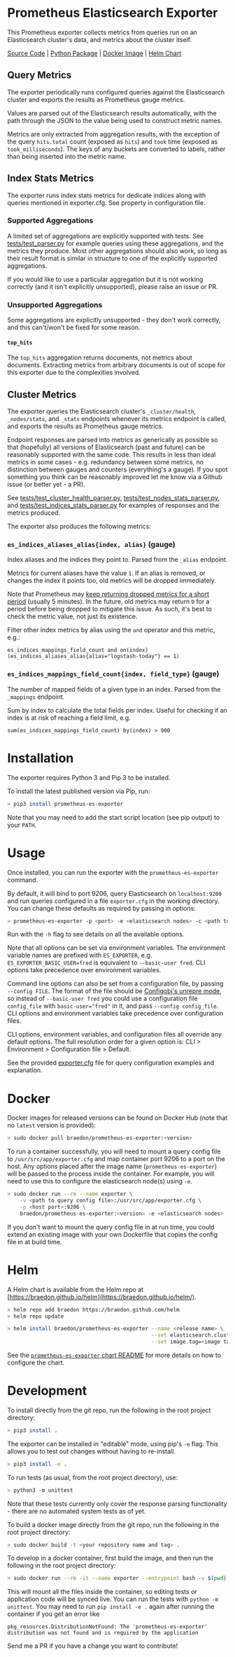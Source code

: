 Prometheus Elasticsearch Exporter
====
This Prometheus exporter collects metrics from queries run on an Elasticsearch cluster's data, and metrics about the cluster itself.

[Source Code](https://github.com/braedon/prometheus-es-exporter) | [Python Package](https://pypi.org/project/prometheus-es-exporter) | [Docker Image](https://hub.docker.com/r/braedon/prometheus-es-exporter) | [Helm Chart](https://braedon.github.io/helm/prometheus-es-exporter)

## Query Metrics
The exporter periodically runs configured queries against the Elasticsearch cluster and exports the results as Prometheus gauge metrics.

Values are parsed out of the Elasticsearch results automatically, with the path through the JSON to the value being used to construct metric names.

Metrics are only extracted from aggregation results, with the exception of the query `hits.total` count (exposed as `hits`) and `took` time (exposed as `took_milliseconds`). The keys of any buckets are converted to labels, rather than being inserted into the metric name.

## Index Stats Metrics
The exporter runs index stats metrics for dedicate indices along with queries mentioned in exporter.cfg. See property in configuration file.

### Supported Aggregations
A limited set of aggregations are explicitly supported with tests. See [tests/test_parser.py](tests/test_parser.py) for example queries using these aggregations, and the metrics they produce. Most other aggregations should also work, so long as their result format is similar in structure to one of the explicitly supported aggregations.

If you would like to use a particular aggregation but it is not working correctly (and it isn't explicitly unsupported), please raise an issue or PR.

### Unsupported Aggregations
Some aggregations are explicitly unsupported - they don't work correctly, and this can't/won't be fixed for some reason.

#### `top_hits`
The `top_hits` aggregation returns documents, not metrics about documents. Extracting metrics from arbitrary documents is out of scope for this exporter due to the complexities involved.

## Cluster Metrics
The exporter queries the Elasticsearch cluster's `_cluster/health`, `_nodes/stats`, and `_stats` endpoints whenever its metrics endpoint is called, and exports the results as Prometheus gauge metrics.

Endpoint responses are parsed into metrics as generically as possible so that (hopefully) all versions of Elasticsearch (past and future) can be reasonably supported with the same code. This results in less than ideal metrics in some cases - e.g. redundancy between some metrics, no distinction between gauges and counters (everything's a gauge). If you spot something you think can be reasonably improved let me know via a Github issue (or better yet - a PR).

See [tests/test_cluster_health_parser.py](tests/test_cluster_health_parser.py), [tests/test_nodes_stats_parser.py](tests/test_nodes_stats_parser.py), and [tests/test_indices_stats_parser.py](tests/test_indices_stats_parser.py) for examples of responses and the metrics produced.

The exporter also produces the following metrics:

### `es_indices_aliases_alias{index, alias}` (gauge)
Index aliases and the indices they point to. Parsed from the `_alias` endpoint.

Metrics for current aliases have the value `1`. If an alias is removed, or changes the index it points too, old metrics will be dropped immediately.

Note that Prometheus may [keep returning dropped metrics for a short period](https://prometheus.io/docs/prometheus/latest/querying/basics/#staleness) (usually 5 minutes). In the future, old metrics may return `0` for a period before being dropped to mitigate this issue. As such, it's best to check the metric value, not just its existence.

Filter other index metrics by alias using the `and` operator and this metric, e.g.:
```
es_indices_mappings_field_count and on(index) (es_indices_aliases_alias{alias="logstash-today"} == 1)
```

### `es_indices_mappings_field_count{index, field_type}` (gauge)
The number of mapped fields of a given type in an index. Parsed from the `_mappings` endpoint.

Sum by index to calculate the total fields per index. Useful for checking if an index is at risk of reaching a field limit, e.g.
```
sum(es_indices_mappings_field_count) by(index) > 900
```

# Installation
The exporter requires Python 3 and Pip 3 to be installed.

To install the latest published version via Pip, run:
```bash
> pip3 install prometheus-es-exporter
```
Note that you may need to add the start script location (see pip output) to your `PATH`.

# Usage
Once installed, you can run the exporter with the `prometheus-es-exporter` command.

By default, it will bind to port 9206, query Elasticsearch on `localhost:9200` and run queries configured in a file `exporter.cfg` in the working directory. You can change these defaults as required by passing in options:
```bash
> prometheus-es-exporter -p <port> -e <elasticsearch nodes> -c <path to query config file>
```
Run with the `-h` flag to see details on all the available options.

Note that all options can be set via environment variables. The environment variable names are prefixed with `ES_EXPORTER`, e.g. `ES_EXPORTER_BASIC_USER=fred` is equivalent to `--basic-user fred`. CLI options take precedence over environment variables.

Command line options can also be set from a configuration file, by passing `--config FILE`. The format of the file should be [Configobj's unrepre mode](https://configobj.readthedocs.io/en/latest/configobj.html#unrepr-mode), so instead of `--basic-user fred` you could use a configuration file `config_file` with `basic-user="fred"` in it, and pass `--config config_file`. CLI options and environment variables take precedence over configuration files.

CLI options, environment variables, and configuration files all override any default options. The full resolution order for a given option is: CLI > Environment > Configuration file > Default.

See the provided [exporter.cfg](exporter.cfg) file for query configuration examples and explanation.

# Docker
Docker images for released versions can be found on Docker Hub (note that no `latest` version is provided):
```bash
> sudo docker pull braedon/prometheus-es-exporter:<version>
```
To run a container successfully, you will need to mount a query config file to `/usr/src/app/exporter.cfg` and map container port 9206 to a port on the host. Any options placed after the image name (`prometheus-es-exporter`) will be passed to the process inside the container. For example, you will need to use this to configure the elasticsearch node(s) using `-e`.
```bash
> sudo docker run --rm --name exporter \
    -v <path to query config file>:/usr/src/app/exporter.cfg \
    -p <host port>:9206 \
    braedon/prometheus-es-exporter:<version> -e <elasticsearch nodes>
```
If you don't want to mount the query config file in at run time, you could extend an existing image with your own Dockerfile that copies the config file in at build time.

# Helm
A Helm chart is available from the Helm repo at [https://braedon.github.io/helm](https://braedon.github.io/helm/).
```bash
> helm repo add braedon https://braedon.github.com/helm
> helm repo update

> helm install braedon/prometheus-es-exporter --name <release name> \
                                              --set elasticsearch.cluster=<elasticsearch nodes> \
                                              --set image.tag=<image tag>
```
See the [`prometheus-es-exporter` chart README](https://braedon.github.io/helm/prometheus-es-exporter/) for more details on how to configure the chart.

# Development
To install directly from the git repo, run the following in the root project directory:
```bash
> pip3 install .
```
The exporter can be installed in "editable" mode, using pip's `-e` flag. This allows you to test out changes without having to re-install.
```bash
> pip3 install -e .
```
To run tests (as usual, from the root project directory), use:
```bash
> python3 -m unittest
```
Note that these tests currently only cover the response parsing functionality - there are no automated system tests as of yet.

To build a docker image directly from the git repo, run the following in the root project directory:
```bash
> sudo docker build -t <your repository name and tag> .
```

To develop in a docker container, first build the image, and then run the following in the root project directory:
```bash
> sudo docker run --rm -it --name exporter --entrypoint bash -v $(pwd):/usr/src/app <your repository name and tag>
```
This will mount all the files inside the container, so editing tests or application code will be synced live. You can run the tests with `python -m unittest`. You may need to run `pip install -e .` again after running the container if you get an error like
```
pkg_resources.DistributionNotFound: The 'prometheus-es-exporter' distribution was not found and is required by the application
```

Send me a PR if you have a change you want to contribute!
